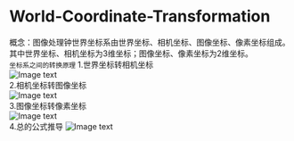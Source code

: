 # World-Coordinate-Transformation<br>
概念：图像处理钟世界坐标系由世界坐标、相机坐标、图像坐标、像素坐标组成。其中世界坐标、相机坐标为3维坐标；图像坐标、像素坐标为2维坐标。<br>
`坐标系之间的转换原理`
1.世界坐标转相机坐标<br>
![Image text](https://github.com/fpeanut/World-Coordinate-Transformation/tree/main/img/1.jpg)<br>
2.相机坐标转图像坐标<br>
![Image text](https://github.com/fpeanut/World-Coordinate-Transformation/tree/main/img/2.jpg)<br>
3.图像坐标转像素坐标<br>
![Image text](https://github.com/fpeanut/World-Coordinate-Transformation/tree/main/img/3.jpg)<br>
4.总的公式推导
![Image text](https://github.com/fpeanut/World-Coordinate-Transformation/tree/main/img/4.jpg)<br>
